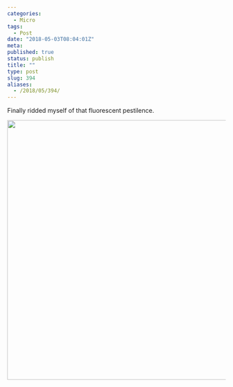 ```yaml
---
categories:
  - Micro
tags:
  - Post
date: "2018-05-03T08:04:01Z"
meta:
published: true
status: publish
title: ""
type: post
slug: 394
aliases:
  - /2018/05/394/
---
```

<p>Finally ridded myself of that fluorescent pestilence.</p>
<p><img src="/assets/2018/05/eb20f9971373492d805822a7c00c03e5.jpg" width="600" height="600" /></p>
